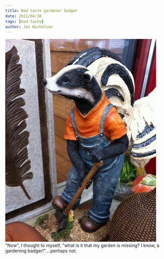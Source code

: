 ```yaml
---
title: Bad taste gardener badger
date: 2011/04/30
tags: [bad-taste]
author: Jez Nicholson
---
```

<div class='p_embed p_image_embed'>
<a href="/media/getfile/files.posterous.com/jnicho02/hSFpo7mAFVdqdHfHAPsQr0iPxGLJJABaEQ4qnOLjIuZzrDfZ5NBlCrIQGZvp/photo.jpg"><img alt="Photo" height="640" src="/media/getfile/files.posterous.com/jnicho02/wXnYeuvN7YwxnpHsvCpM2T9qql1yu4szTOo9T0P2GEXOyQzF1syi6hBN79Qo/photo.jpg.scaled.500.jpg" width="478" /></a>
</div>
"Now", I thought to myself, "what is it that my garden is missing? I know, a gardening badger!"....perhaps not.

